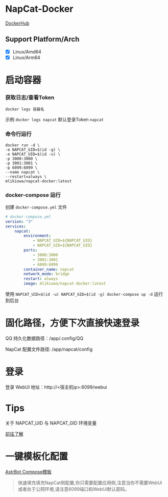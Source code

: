 # NapCat-Docker

[DockerHub](https://hub.docker.com/r/mlikiowa/napcat-docker)

## Support Platform/Arch
- [x] Linux/Amd64
- [x] Linux/Arm64

# 启动容器
### 获取日志/查看Token
`docker logs 容器名`
 
示例 `docker logs napcat`
默认登录Token `napcat`
### 命令行运行

```shell
docker run -d \
-e NAPCAT_GID=$(id -g) \
-e NAPCAT_UID=$(id -u) \
-p 3000:3000 \
-p 3001:3001 \
-p 6099:6099 \
--name napcat \
--restart=always \
mlikiowa/napcat-docker:latest
```

### docker-compose 运行

创建 `docker-compose.yml` 文件
```yaml
# docker-compose.yml
version: "3"
services:
    napcat:
        environment:
            - NAPCAT_UID=${NAPCAT_UID}
            - NAPCAT_GID=${NAPCAT_GID}
        ports:
            - 3000:3000
            - 3001:3001
            - 6099:6099
        container_name: napcat
        network_mode: bridge
        restart: always
        image: mlikiowa/napcat-docker:latest
```

使用 `NAPCAT_UID=$(id -u) NAPCAT_GID=$(id -g) docker-compose up -d` 运行到后台


# 固化路径，方便下次直接快速登录

QQ 持久化数据路径：/app/.config/QQ

NapCat 配置文件路径: /app/napcat/config

# 登录

登录 WebUI 地址：http://<宿主机ip>:6099/webui

# Tips
关于 NAPCAT_UID 与 NAPCAT_GID 环境变量

[前往了解](https://containerization-automation.readthedocs.io/zh-cn/latest/docker/storage/[gosu]%E7%BB%91%E5%AE%9A%E6%8C%82%E8%BD%BD%E6%9C%80%E4%BD%B3%E5%AE%9E%E8%B7%B5/)


# 一键模板化配置
[AstrBot Compose模板](./compose/astrbot.yml)

> 快速填充填充NapCat侧配置,你只需要配置应用侧,注意当你不需要WebUi或者处于公网环境,请注意6099端口和WebUi默认密码。
